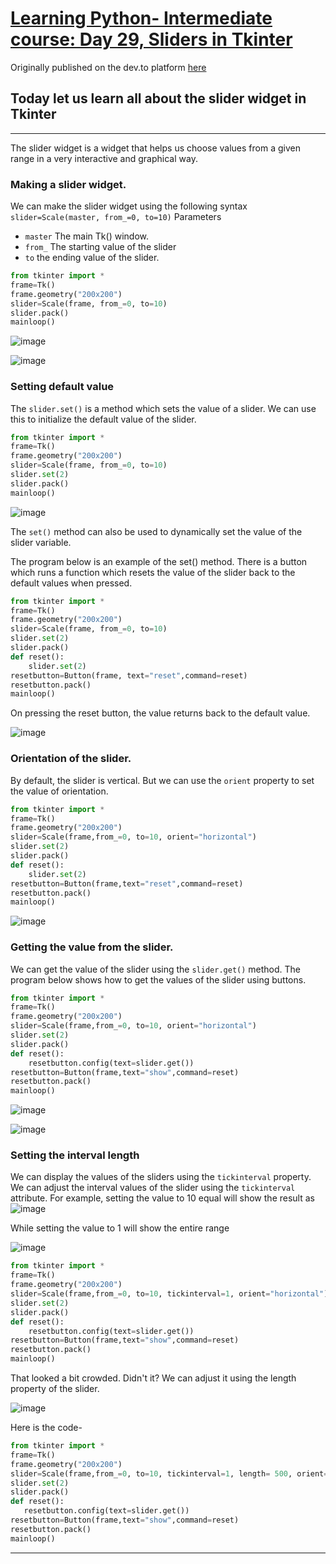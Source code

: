 # [Learning Python- Intermediate course: Day 29, Sliders in Tkinter](https://dev.to/aatmaj/learning-python-intermediate-course-day-29-sliders-in-tkinter-5a6d)

Originally published on the dev.to platform [here](https://dev.to/aatmaj/learning-python-intermediate-course-day-29-sliders-in-tkinter-5a6d)

Today let us learn all about the slider widget in Tkinter
---
____
The slider widget is a widget that helps us choose values from a given range in a very interactive and graphical way.

### Making a slider widget.
We can make the slider widget using the following syntax
`slider=Scale(master, from_=0, to=10)` 
Parameters
- `master` The main Tk() window.
- `from_` The starting value of the slider
- `to` the ending value of the slider.

```python
from tkinter import *
frame=Tk()
frame.geometry("200x200")
slider=Scale(frame, from_=0, to=10)
slider.pack()
mainloop()
```

![image](https://dev-to-uploads.s3.amazonaws.com/uploads/articles/du3lrwjchp98k1r0tth3.png)

![image](https://dev-to-uploads.s3.amazonaws.com/uploads/articles/to9jg79v0m5xa0btz2ew.png)

### Setting default value
The `slider.set()` is a method which sets the value of a slider. We can use this to initialize the default value of the slider. 
```python
from tkinter import *
frame=Tk()
frame.geometry("200x200")
slider=Scale(frame, from_=0, to=10)
slider.set(2)
slider.pack()
mainloop()
```
![image](https://dev-to-uploads.s3.amazonaws.com/uploads/articles/3xrc9qlgnkzs6k9m0isb.png)
 

The `set()` method can also be used to dynamically set the value of the slider variable. 

The program below is an example of the set() method. There is a button which runs a function which resets the value of the slider back to the default values when pressed.

```python
from tkinter import *
frame=Tk()
frame.geometry("200x200")
slider=Scale(frame, from_=0, to=10)
slider.set(2)
slider.pack()
def reset():
    slider.set(2)
resetbutton=Button(frame, text="reset",command=reset)
resetbutton.pack()
mainloop()
```
 On pressing the reset button, the value returns back to the default value.

![image](https://dev-to-uploads.s3.amazonaws.com/uploads/articles/y2bjdro1dj1xd9titudg.png)
 

### Orientation of the slider.
By default, the slider is vertical. But we can use the `orient` property to set the value of orientation.
 
```python
from tkinter import *
frame=Tk()
frame.geometry("200x200")
slider=Scale(frame,from_=0, to=10, orient="horizontal")
slider.set(2)
slider.pack()
def reset():
    slider.set(2)
resetbutton=Button(frame,text="reset",command=reset)
resetbutton.pack()
mainloop()
```
![image](https://dev-to-uploads.s3.amazonaws.com/uploads/articles/7i4ux523gdnaozry2nxc.png)
 

### Getting the value from the slider.
We can get the value of the slider using the `slider.get()` method. The program below shows how to get the values of the slider using buttons.

```python
from tkinter import *
frame=Tk()
frame.geometry("200x200")
slider=Scale(frame,from_=0, to=10, orient="horizontal")
slider.set(2)
slider.pack()
def reset():
    resetbutton.config(text=slider.get())
resetbutton=Button(frame,text="show",command=reset)
resetbutton.pack()
mainloop()
```

![image](https://dev-to-uploads.s3.amazonaws.com/uploads/articles/zqn4q0faeg31m1h38qu9.png)
 
![image](https://dev-to-uploads.s3.amazonaws.com/uploads/articles/7ruqfwcqvtxs0dlkp9zi.png)
 
### Setting the interval length
We can display the values of the sliders using the `tickinterval` property. We can adjust the interval values of the slider using the `tickinterval` attribute.  For example, setting the value to 10 equal will show the result as 
![image](https://dev-to-uploads.s3.amazonaws.com/uploads/articles/a1gvwrc5ojmu4cnp7id5.png)

While setting the value to 1 will show the entire range

![image](https://dev-to-uploads.s3.amazonaws.com/uploads/articles/a0bbmf2yc8hl4zxxru6y.png)
 
```python
from tkinter import *
frame=Tk()
frame.geometry("200x200")
slider=Scale(frame,from_=0, to=10, tickinterval=1, orient="horizontal")
slider.set(2)
slider.pack()
def reset():
    resetbutton.config(text=slider.get())
resetbutton=Button(frame,text="show",command=reset)
resetbutton.pack()
mainloop()
```


That looked a bit crowded. Didn't it? We can adjust it using the length property of the slider. 

![image](https://dev-to-uploads.s3.amazonaws.com/uploads/articles/cs88e5zx4f7phm6h0wgh.png)
 
Here is the code-

 ```python
from tkinter import *
frame=Tk()
frame.geometry("200x200")
slider=Scale(frame,from_=0, to=10, tickinterval=1, length= 500, orient="horizontal")
slider.set(2)
slider.pack()
def reset():
    resetbutton.config(text=slider.get())
resetbutton=Button(frame,text="show",command=reset)
resetbutton.pack()
mainloop()
```
_____
